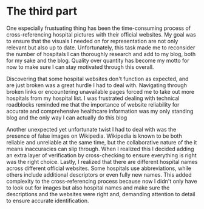 # The third part
One especially frustuating thing has been the time-consuming process of cross-referencing hospital pictures with their official websites. My goal was to ensure that the visuals I needed on for representation are not only relevant but also up to date. Unfortunately, this task made me to reconsider the number of hospitals I can thoroughly research and add to my blog, both for my sake and the blog. Quality over quantity has become my motto for now to make sure I can stay motivated through this overall.

Discovering that some hospital websites don't function as expected, and are just broken was a great hurdle I had to deal with. Navigating through broken links or encountering unavailable pages forced me to take out more hospitals from my hospital list. I was frustrated dealing with technical roadblocks reminded me that the importance of website reliability for accurate and comprehensive healthcare information was my only standing blog and the only way I can actually do this blog

Another unexpected yet unfortunate twist I had to deal with was the presence of false images on Wikipedia. Wikipedia is known to be both reliable and unreliable at the same time, but the collaborative nature of the it means inaccuracies can slip through. When I realized this I decided adding an extra layer of verification by cross-checking to ensure everything is right was the right choice.
Lastly, I realized that there are different hospital names across different official websites. Some hospitals use abbreviations, while others include additional descriptors or even fully new names. This added complexity to the cross-referencing process because now I didn't only have to look out for images but also hospital names and make sure the descriptions and the websites were right and, demanding attention to detail to ensure accurate identification.
